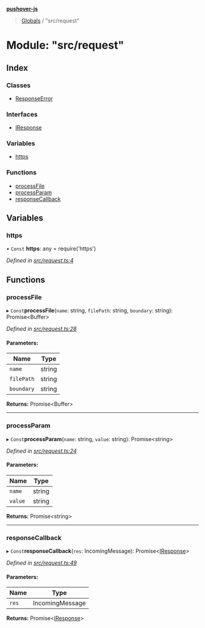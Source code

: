 **[pushover-js](../README.md)**

> [Globals](../globals.md) / "src/request"

# Module: "src/request"

## Index

### Classes

* [ResponseError](../classes/_src_request_.responseerror.md)

### Interfaces

* [IResponse](../interfaces/_src_request_.iresponse.md)

### Variables

* [https](_src_request_.md#https)

### Functions

* [processFile](_src_request_.md#processfile)
* [processParam](_src_request_.md#processparam)
* [responseCallback](_src_request_.md#responsecallback)

## Variables

### https

• `Const` **https**: any = require('https')

*Defined in [src/request.ts:4](https://github.com/danitetus/pushover-js/blob/8a9f266/src/request.ts#L4)*

## Functions

### processFile

▸ `Const`**processFile**(`name`: string, `filePath`: string, `boundary`: string): Promise\<Buffer>

*Defined in [src/request.ts:28](https://github.com/danitetus/pushover-js/blob/8a9f266/src/request.ts#L28)*

#### Parameters:

Name | Type |
------ | ------ |
`name` | string |
`filePath` | string |
`boundary` | string |

**Returns:** Promise\<Buffer>

___

### processParam

▸ `Const`**processParam**(`name`: string, `value`: string): Promise\<string>

*Defined in [src/request.ts:24](https://github.com/danitetus/pushover-js/blob/8a9f266/src/request.ts#L24)*

#### Parameters:

Name | Type |
------ | ------ |
`name` | string |
`value` | string |

**Returns:** Promise\<string>

___

### responseCallback

▸ `Const`**responseCallback**(`res`: IncomingMessage): Promise\<[IResponse](../interfaces/_src_request_.iresponse.md)>

*Defined in [src/request.ts:49](https://github.com/danitetus/pushover-js/blob/8a9f266/src/request.ts#L49)*

#### Parameters:

Name | Type |
------ | ------ |
`res` | IncomingMessage |

**Returns:** Promise\<[IResponse](../interfaces/_src_request_.iresponse.md)>
